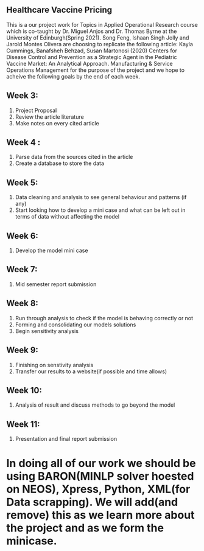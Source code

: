 ## Healthcare Vaccine Pricing


This is a our project work for Topics in Applied Operational Research course which is co-taught by Dr. Miguel Anjos and Dr. Thomas Byrne at the University of Edinburgh(Spring 2021). Song Feng, Ishaan Singh Jolly and Jarold Montes Olivera are choosing to replicate the following article: Kayla Cummings, Banafsheh Behzad, Susan Martonosi (2020) Centers for Disease Control and Prevention as a Strategic Agent in the Pediatric Vaccine Market: An Analytical Approach. Manufacturing & Service Operations Management for the purpose of the project and we hope to acheive the following goals by the end of each week. 

## Week 3:
1. Project Proposal 
2. Review the article literature 
3. Make notes on every cited article 

## Week 4 : 
1. Parse data from the sources cited in the article 
2. Create a database to store the data 

## Week 5:  
1. Data cleaning and analysis to see general behaviour and patterns (if any) 
2. Start looking how to develop a mini case and what can be left out in terms of data without affecting the model 

## Week 6:  
1. Develop the model mini case


## Week 7:  
1. Mid semester report submission 
         

## Week 8:  
1. Run through analysis to check if the model is behaving correctly or not 
2. Forming and consolidating our models solutions 
3. Begin sensitivity analysis 

## Week 9:  
1. Finishing on senstivity analysis 
2. Transfer our results to a website(if possible and time allows) 

## Week 10:  
1. Analysis of result and discuss methods to go beyond the model 

## Week 11:  
1. Presentation and final report submission 


# In doing all of our work we should be using BARON(MINLP solver hoested on NEOS), Xpress, Python, XML(for Data scrapping). We will add(and remove) this as we learn more about the project and as we form the minicase.

